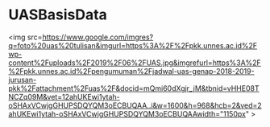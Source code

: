 # UASBasisData
 <img src=https://www.google.com/imgres?q=foto%20uas%20tulisan&imgurl=https%3A%2F%2Fpkk.unnes.ac.id%2Fwp-content%2Fuploads%2F2019%2F06%2FUAS.jpg&imgrefurl=https%3A%2F%2Fpkk.unnes.ac.id%2Fpengumuman%2Fjadwal-uas-genap-2018-2019-jurusan-pkk%2Fattachment%2Fuas%2F&docid=mQmi60dXgjr_jM&tbnid=vHHE08TNCZq09M&vet=12ahUKEwi1ytah-oSHAxVCwjgGHUPSDQYQM3oECBUQAA..i&w=1600&h=968&hcb=2&ved=2ahUKEwi1ytah-oSHAxVCwjgGHUPSDQYQM3oECBUQAAwidth="1150px" >
